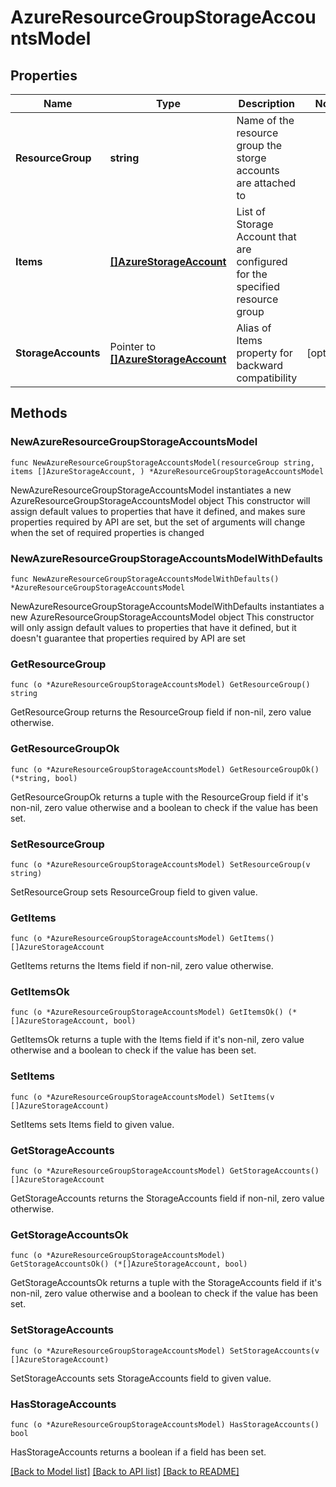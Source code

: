 # AzureResourceGroupStorageAccountsModel

## Properties

Name | Type | Description | Notes
------------ | ------------- | ------------- | -------------
**ResourceGroup** | **string** | Name of the resource group the storge accounts are attached to | 
**Items** | [**[]AzureStorageAccount**](AzureStorageAccount.md) | List of Storage Account that are configured for the specified resource group | 
**StorageAccounts** | Pointer to [**[]AzureStorageAccount**](AzureStorageAccount.md) | Alias of Items property for backward compatibility | [optional] 

## Methods

### NewAzureResourceGroupStorageAccountsModel

`func NewAzureResourceGroupStorageAccountsModel(resourceGroup string, items []AzureStorageAccount, ) *AzureResourceGroupStorageAccountsModel`

NewAzureResourceGroupStorageAccountsModel instantiates a new AzureResourceGroupStorageAccountsModel object
This constructor will assign default values to properties that have it defined,
and makes sure properties required by API are set, but the set of arguments
will change when the set of required properties is changed

### NewAzureResourceGroupStorageAccountsModelWithDefaults

`func NewAzureResourceGroupStorageAccountsModelWithDefaults() *AzureResourceGroupStorageAccountsModel`

NewAzureResourceGroupStorageAccountsModelWithDefaults instantiates a new AzureResourceGroupStorageAccountsModel object
This constructor will only assign default values to properties that have it defined,
but it doesn't guarantee that properties required by API are set

### GetResourceGroup

`func (o *AzureResourceGroupStorageAccountsModel) GetResourceGroup() string`

GetResourceGroup returns the ResourceGroup field if non-nil, zero value otherwise.

### GetResourceGroupOk

`func (o *AzureResourceGroupStorageAccountsModel) GetResourceGroupOk() (*string, bool)`

GetResourceGroupOk returns a tuple with the ResourceGroup field if it's non-nil, zero value otherwise
and a boolean to check if the value has been set.

### SetResourceGroup

`func (o *AzureResourceGroupStorageAccountsModel) SetResourceGroup(v string)`

SetResourceGroup sets ResourceGroup field to given value.


### GetItems

`func (o *AzureResourceGroupStorageAccountsModel) GetItems() []AzureStorageAccount`

GetItems returns the Items field if non-nil, zero value otherwise.

### GetItemsOk

`func (o *AzureResourceGroupStorageAccountsModel) GetItemsOk() (*[]AzureStorageAccount, bool)`

GetItemsOk returns a tuple with the Items field if it's non-nil, zero value otherwise
and a boolean to check if the value has been set.

### SetItems

`func (o *AzureResourceGroupStorageAccountsModel) SetItems(v []AzureStorageAccount)`

SetItems sets Items field to given value.


### GetStorageAccounts

`func (o *AzureResourceGroupStorageAccountsModel) GetStorageAccounts() []AzureStorageAccount`

GetStorageAccounts returns the StorageAccounts field if non-nil, zero value otherwise.

### GetStorageAccountsOk

`func (o *AzureResourceGroupStorageAccountsModel) GetStorageAccountsOk() (*[]AzureStorageAccount, bool)`

GetStorageAccountsOk returns a tuple with the StorageAccounts field if it's non-nil, zero value otherwise
and a boolean to check if the value has been set.

### SetStorageAccounts

`func (o *AzureResourceGroupStorageAccountsModel) SetStorageAccounts(v []AzureStorageAccount)`

SetStorageAccounts sets StorageAccounts field to given value.

### HasStorageAccounts

`func (o *AzureResourceGroupStorageAccountsModel) HasStorageAccounts() bool`

HasStorageAccounts returns a boolean if a field has been set.


[[Back to Model list]](../README.md#documentation-for-models) [[Back to API list]](../README.md#documentation-for-api-endpoints) [[Back to README]](../README.md)


